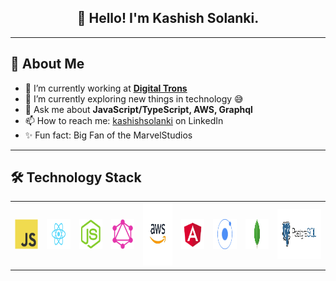 <h2 align="center">👋 Hello! I'm Kashish Solanki.</h2>
<!-- <p align="center">
  <a href="https://blog.athulcyriac.in">Blog</a> •
  <a href="https://twitter.com/athulcajay">Twitter</a>
</p> -->

-------

## 🚀 About Me

- 🔭 I’m currently working at **[Digital Trons](https://www.digitaltrons.com/)**
- 🌱 I’m currently exploring new things in technology 😅
- 💬 Ask me about **JavaScript/TypeScript, AWS, Graphql**
- 📫 How to reach me: [kashishsolanki](https://www.linkedin.com/in/kashishsolanki/) on LinkedIn
- ✨ Fun fact: Big Fan of the MarvelStudios

-------

## 🛠 Technology Stack

<table>
  <tr height="100">
    <td align="center" width="80">
        <img src="./images/techStack/js.png" width="48" height="48" alt="JavaScript" />
      </a>
    </td>
    <td align="center" width="80">
        <img src="./images/techStack/react.png" width="70" height="48" alt="React" />
      </a>
    </td>
    <td align="center" width="80">
        <img src="./images/techStack/node-js.png" width="48" height="48" alt="NodeJS" />
      </a>
    </td>
    <td align="center" width="80">
        <img src="./images/techStack/graphql.png" width="48" height="48" alt="Graphql" />
      </a>
    </td>
    <td align="center" width="100">
        <img src="./images/techStack/aws.jpg" width="100" height="100" alt="AWS" />
      </a>
    </td>
    <td align="center" width="80">
        <img src="./images/techStack/angular.png" width="48" height="48" alt="Angular" />
      </a>
    </td>
    <td align="center" width="80">
        <img src="./images/techStack/ionic.png" width="70" height="48" alt="Ionic" />
      </a>
    </td>
    <td align="center" width="80">
        <img src="./images/techStack/mongodb.png" width="60" height="48" alt="MongoDB" />
      </a>
    </td>
    <td align="center" width="150">
        <img src="./images/techStack/postgres.png" width="150" height="80" alt="Postgres" />
      </a>
    </td>
  </tr>
</table>
<br>
